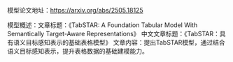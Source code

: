 模型论文地址：https://arxiv.org/abs/2505.18125

模型概述：文章标题：《TabSTAR: A Foundation Tabular Model With Semantically Target-Aware Representations》
中文文章标题：《TabSTAR：具有语义目标感知表示的基础表格模型》
文章内容：提出TabSTAR模型，通过结合语义目标感知表示，提升表格数据的基础建模能力。
